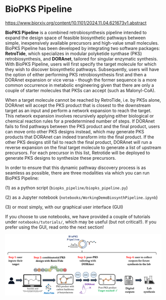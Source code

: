 # BioPKS Pipeline

https://www.biorxiv.org/content/10.1101/2024.11.04.621673v1.abstract

**BioPKS Pipeline** is a combined retrobiosynthesis pipeline intended to expand the design space of feasible
biosynthetic pathways between simple, inexpensively available precursors and high-value small molecules. 
BioPKS Pipeline has been developed by integrating two software packages: **RetroTide**, which specializes in modular
polyketide synthase (PKS) retrobiosynthesis, and **DORAnet**, tailored for singular enzymatic synthesis. 
With BioPKS Pipeline, users will first specify the target molecule for which they wish to discover biosynthetic pathways.
Subsequently, users will have the option of either performing PKS retrobiosynthesis first and then a DORAnet expansion or 
vice versa - though the former sequence is a more common occurrence in metabolic engineering given that there are only a 
couple of starter molecules that PKSs can accept (such as Malonyl-CoA). 

When a target molecule cannot be reached by RetroTide, i.e. by PKSs alone, DORAnet will accept the PKS product that is 
closest to the downstream target as an input and perform a network expansion to reach the target. This network expansion involves 
recursively applying either biological or chemical reaction rules for a predetermined number of steps.
If DORAnet fails to find pathways between the PKS product and the final product, users can move onto other PKS designs
instead, which may generate PKS products that DORAnet can indeed transform into the final product. If the other PKS designs
still fail to reach the final product, DORAnet will run a reverse expansion on the final target molecule to generate a list of upstream precursors. 
For each precursor in this list, Retrotide will be deployed to generate PKS designs to synthesize these precursors.

In order to ensure that this dynamic pathway discovery process is as seamless as possible, there are three modalities via which you can run BioPKS Pipeline:

(1) as a python script (```biopks_pipeline/biopks_pipeline.py```)

(2) as a Jupyter notebook (```notebooks/WorkingDemoBiosynthPipeline.ipynb```)

(3) or most simply, with our graphical user interface (GUI)

If you choose to use notebooks, we have provided a couple of tutorials under ```notebooks/tutorials/```, which may be useful
(but not critical!). If you prefer using the GUI, read onto the next section!

![biopks_pipeline_architecture](biopks_pipeline_fig.png)

